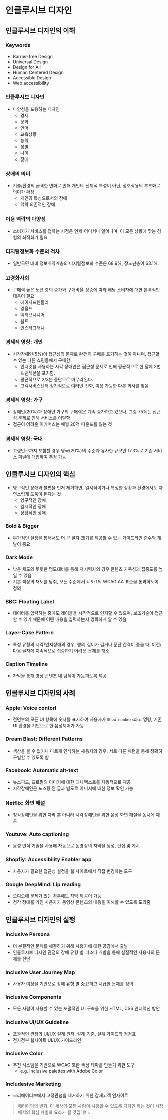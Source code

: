# 인클루시브 디자인

## 인클루시브 디자인의 이해

### Keywords
- Barrier-free Design
- Universal Design
- Design for All
- Human Centered Design
- Accessible Design
- Web accessibility

### 인클루시브 디자인
- 다양성을 포용하는 디자인
   - 경제
   - 문화
   - 언어
   - 교육상황
   - 능력
   - 성별
   - 나이
   - 장애

### 장애의 의미
- 기술/환경의 급격한 변화로 인해 개인의 신체적 특성이 아닌, 상호작용의 부조화로 의미가 확장
   - 개인의 특성으로서의 장애
   - 맥락 의존적인 장애

### 이용 맥락의 다양성
- 소비자가 서비스를 접하는 시점은 언제 어디서나 일어나며, 이 모든 상황에 맞는 경험의 최적화가 필요

### 디지털정보화 수준의 격차
- 일반국민 대비 정보취약계층의 디지털정보화 수준은 68.9%, 장노년층이 63.1%

### 고령화사회
- 구매력 높은 노년 층의 증가와 구매비율 상승에 따라 해당 소비자에 대한 본격적인 대응이 필요
   - 에이지프렌들리
   - 영올드
   - 액티브시니어
   - 욜드
   - 인스타그래니

### 경제적 영향: 개인
- 시각장애인(5%)이 접근성의 문제로 완전히 구매를 포기하는 것이 아니며, 접근할 수 있는 다른 쇼핑몰에서 구매함
   - 인터넷을 사용하는 시각 장애인은 접근성 문제로 인해 평균적으로 한 달에 2번 트랜잭션을 포기함.
   - 평균적으로 2/3는 중단으로 마무리된다.
   - 고객서비스센터 정기적으로 여러번 전화, 이용 가능한 다른 회사를 찾음

### 경제적 영향: 가구
- 장애인(20%)과 장애인 가구의 구매력은 계속 증가하고 있으나, 그중 75%는 접근성 문제로 인해 서비스를 이탈함
- 접근이 어려운 이커머스는 매월 20억 파운드를 잃는 것

### 경제적 영향: 국내
- 고령인구까지 포함할 경우 영국(20%)의 수준과 유사한 규모인 17.3%로 기존 서비스 퍼널에 대입하여 추정 가능

## 인클루시브 디자인의 핵심
- 영구적인 장애와 불편을 먼저 제거하면, 일시적이거나 특정한 상황과 환경에서도 자연스럽게 도움이 된다는 것
   - 영구적인 장애
   - 일시적인 장애
   - 상황적인 장애

### Bold & Bigger
- 부가적인 설정을 통해서도 더 큰 글자 크기를 제공할 수 있는 가이드라인 준수와 개발이 중요

### Dark Mode
- 낮은 채도와 뚜렷한 명도대비를 통해 저시력자의 경우 콘텐츠 가독성과 집중도를 높일 수 있음
- 기본 색상의 채도를 낮춰, 모든 수준에서 `4.5:1`의 WCAG AA 표준을 통과하도록 정의

### BBC: Floating Label
- 데이터를 입력하는 중에도 레이블을 시각적으로 인지할 수 있으며, 보조기술이 접근할 수 있기 때문에 어떤 내용을 입력하는지 명확하게 알 수 있음

### Layer-Cake Pattern
- 특정 유형의 시각/인지장애의 경우, 행의 길이가 길거나 문단 간격이 좁을 때, 이전/다음 글자에 지속적으로 집중하기 어려운 문제를 해소

### Caption Timeline
- 자막을 통해 영상 콘텐츠 내 탐색이 가능하도록 제공

## 인클루시브 디자인의 사례

### Apple: Voice contorl
- 전면부의 모든 UI 항목에 숫자를 표시하여 사용자가 `Show numbers`라고 명령, 기존 UI 환경을 기반으로 한 음성제어가 가능

### Dream Blast: Different Patterns
- 색상을 볼 수 없거나 다르게 인식하는 사용자의 경우, 서로 다른 패턴을 통해 정확히 구별할 수 있도록 함

### Facebook: Automatic alt-text
- 뉴스피드, 프로필의 이미지에 대한 대체텍스트를 자동적으로 제공
- 시각장애인은 포스팅 된 글과 별도로 이미지에 대한 정보 확인 가능

### Netflix: 화면 해설
- 청각장애인을 위한 자막 뿐 아니라 시각장애인을 위한 음성 화면 해설을 동시에 제공

### Youtuve: Auto captioning
- 음성 인식 기술을 사용해 자동으로 동영상의 자막을 생성, 편집 및 게시

### Shopfiy: Accessibility Enabler app
- 사용자가 필요한 접근성 설정을 웹 사이트에서 직접 변경하는 도구

### Google DeepMind: Lip reading
- 오디오에 문제가 있는 경우에도 자막 제공이 가능
- 청각 장애를 가진 사용자가 동영상 콘텐츠의 내용을 이해할 수 있도록 도와줌

## 인클루시브 디자인의 실행

### Inclusive Persona
- 더 본질적인 문제를 해결하기 위해 사용자에 대한 공감에서 출발
- 인클루시브 디자인 관점의 장애 유형 별 퍼소나 개발을 통해 실질적인 사용자의 문제를 진단

### Inclusive User Journey Map
- 사용자 여정을 기반으로 장애 유형 별 중요하고 시급한 문제를 정의

### Inclusive Components
- 모든 사람이 사용할 수 있는 포괄적인 UI 구축을 위한 HTML, CSS 인터랙션 방안

### Inclusive UI/UX Guideline
- 포괄적인 관점의 UI/UX 설계 원칙, 설계 기준, 설계 가이드와 점검표
- 전자정부 웹사이트 UI/UX 가이드라인

### Inclusive Color
- 추천 시스템을 기반으로 WCAG 호환 색상 테마를 만들기 위한 도구
   - e.g. Inclusive palettes with Adobe Color

### Includesive Marketing
- 크리에이티브에서 고정관념을 제거하기 위한 잠재고객 인사이트

> 패러다임의 변화, 이 세상의 모든 사람이 사용할 수 있도록 디자인 하는 것이 시장에서의 핵심 차별화 요소가 될 것입니다.

